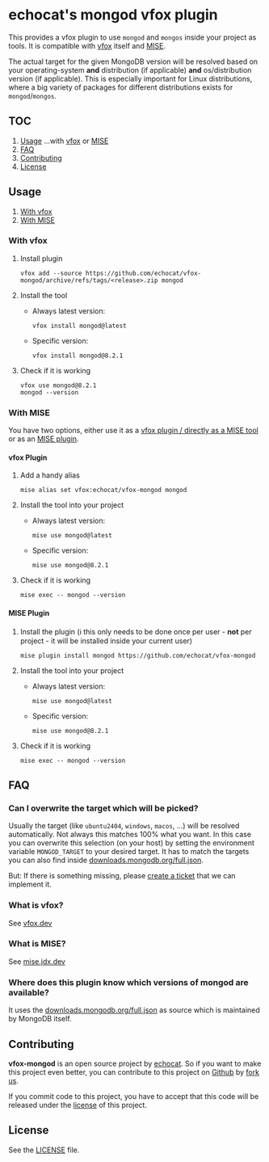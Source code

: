 # echocat's mongod vfox plugin

This provides a vfox plugin to use `mongod` and `mongos` inside your project as tools. It is compatible with [vfox](https://vfox.dev/) itself and [MISE](https://mise.jdx.dev).

The actual target for the given MongoDB version will be resolved based on your operating-system **and** distribution (if applicable) **and** os/distribution version (if applicable). This is especially important for Linux distributions, where a big variety of packages for different distributions exists for `mongod`/`mongos`.

## TOC

1. [Usage](#usage) ...with [vfox](#with-vfox) or [MISE](#with-mise)
2. [FAQ](#faq)
3. [Contributing](#contributing)
4. [License](#license)

## Usage

1. [With vfox](#with-vfox)
2. [With MISE](#with-mise)

### With vfox

1. Install plugin
   ```shell
   vfox add --source https://github.com/echocat/vfox-mongod/archive/refs/tags/<release>.zip mongod
   ```

2. Install the tool
    * Always latest version:
      ```shell
      vfox install mongod@latest
      ```
    * Specific version:
      ```shell
      vfox install mongod@8.2.1
      ```

3. Check if it is working
   ```shell
   vfox use mongod@8.2.1
   mongod --version
   ```

### With MISE

You have two options, either use it as a [vfox plugin / directly as a MISE tool](#vfox-plugin) or as an [MISE plugin](#mise-plugin).

#### vfox Plugin

1. Add a handy alias
   ```shell
   mise alias set vfox:echocat/vfox-mongod mongod
   ```

2. Install the tool into your project
    * Always latest version:
      ```shell
      mise use mongod@latest
      ```
    * Specific version:
      ```shell
      mise use mongod@8.2.1
      ```

3. Check if it is working
   ```shell
   mise exec -- mongod --version
   ```

#### MISE Plugin

1. Install the plugin (ℹ️ this only needs to be done once per user - **not** per project - it will be installed inside your current user)
   ```shell
   mise plugin install mongod https://github.com/echocat/vfox-mongod
   ```

2. Install the tool into your project
    * Always latest version:
      ```shell
      mise use mongod@latest
      ```
    * Specific version:
      ```shell
      mise use mongod@8.2.1
      ```

3. Check if it is working
   ```shell
   mise exec -- mongod --version
   ```

## FAQ

### Can I overwrite the target which will be picked?

Usually the target (like `ubuntu2404`, `windows`, `macos`, ...) will be resolved automatically. Not always this matches 100% what you want. In this case you can overwrite this selection (on your host) by setting the environment variable `MONGOD_TARGET` to your desired target. It has to match the targets you can also find inside [downloads.mongodb.org/full.json](https://downloads.mongodb.org/full.json).

But: If there is something missing, please [create a ticket](https://github.com/echocat/vfox-mongod/issues) that we can implement it.

### What is vfox?

See [vfox.dev](https://vfox.dev)

### What is MISE?

See [mise.jdx.dev](https://mise.jdx.dev)

### Where does this plugin know which versions of mongod are available?

It uses the [downloads.mongodb.org/full.json](https://downloads.mongodb.org/full.json) as source which is maintained by MongoDB itself.

## Contributing

**vfox-mongod** is an open source project by [echocat](https://echocat.org). So if you want to make this project even better, you can contribute to this project on [Github](https://github.com/echocat/vfox-mongod) by [fork us](https://github.com/echocat/vfox-mongod/fork).

If you commit code to this project, you have to accept that this code will be released under the [license](#license) of this project.

## License

See the [LICENSE](LICENSE) file.
